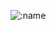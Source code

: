 </div>

<div align="center">

![:name](https://count.getloli.com/@bilibili_plus?name=bilibili_plus&theme=booru-jaypee&padding=7&offset=-5&align=top&scale=1&pixelated=1&darkmode=auto)

</div>
